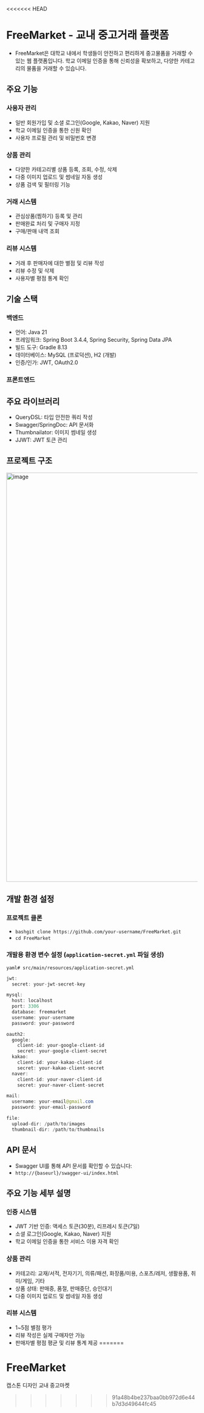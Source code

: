 <<<<<<< HEAD
# FreeMarket - 교내 중고거래 플랫폼
- FreeMarket은 대학교 내에서 학생들이 안전하고 편리하게 중고물품을 거래할 수 있는 웹 플랫폼입니다. 학교 이메일 인증을 통해 신뢰성을 확보하고, 다양한 카테고리의 물품을 거래할 수 있습니다.

## 주요 기능
### 사용자 관리
- 일반 회원가입 및 소셜 로그인(Google, Kakao, Naver) 지원
- 학교 이메일 인증을 통한 신원 확인
- 사용자 프로필 관리 및 비밀번호 변경

### 상품 관리
- 다양한 카테고리별 상품 등록, 조회, 수정, 삭제
- 다중 이미지 업로드 및 썸네일 자동 생성
- 상품 검색 및 필터링 기능

### 거래 시스템
- 관심상품(찜하기) 등록 및 관리
- 판매완료 처리 및 구매자 지정
- 구매/판매 내역 조회

### 리뷰 시스템
- 거래 후 판매자에 대한 별점 및 리뷰 작성
- 리뷰 수정 및 삭제
- 사용자별 평점 통계 확인

## 기술 스택
### 백엔드
- 언어: Java 21
- 프레임워크: Spring Boot 3.4.4, Spring Security, Spring Data JPA
- 빌드 도구: Gradle 8.13
- 데이터베이스: MySQL (프로덕션), H2 (개발)
- 인증/인가: JWT, OAuth2.0

### 프론트엔드

## 주요 라이브러리
- QueryDSL: 타입 안전한 쿼리 작성
- Swagger/SpringDoc: API 문서화
- Thumbnailator: 이미지 썸네일 생성
- JJWT: JWT 토큰 관리

## 프로젝트 구조
<img width="1078" alt="image" src="https://github.com/user-attachments/assets/341424c3-5a7c-4c63-bcdc-31c1a933a39e" />



## 개발 환경 설정
### 프로젝트 클론
- `bashgit clone https://github.com/your-username/FreeMarket.git`
- `cd FreeMarket`

### 개발용 환경 변수 설정 (`application-secret.yml` 파일 생성)
`yaml# src/main/resources/application-secret.yml`
```java
jwt:
  secret: your-jwt-secret-key

mysql:
  host: localhost
  port: 3306
  database: freemarket
  username: your-username
  password: your-password

oauth2:
  google:
    client-id: your-google-client-id
    secret: your-google-client-secret
  kakao:
    client-id: your-kakao-client-id
    secret: your-kakao-client-secret
  naver:
    client-id: your-naver-client-id
    secret: your-naver-client-secret

mail:
  username: your-email@gmail.com
  password: your-email-password

file:
  upload-dir: /path/to/images
  thumbnail-dir: /path/to/thumbnails

```

## API 문서
- Swagger UI를 통해 API 문서를 확인할 수 있습니다:
- `http://{baseurl}/swagger-ui/index.html`

## 주요 기능 세부 설명
### 인증 시스템
- JWT 기반 인증: 액세스 토큰(30분), 리프레시 토큰(7일)
- 소셜 로그인(Google, Kakao, Naver) 지원
- 학교 이메일 인증을 통한 서비스 이용 자격 확인

### 상품 관리
- 카테고리: 교재/서적, 전자기기, 의류/패션, 화장품/미용, 스포츠/레저, 생활용품, 취미/게임, 기타
- 상품 상태: 판매중, 품절, 판매중단, 승인대기
- 다중 이미지 업로드 및 썸네일 자동 생성

### 리뷰 시스템
- 1~5점 별점 평가
- 리뷰 작성은 실제 구매자만 가능
- 판매자별 평점 평균 및 리뷰 통계 제공
=======
# FreeMarket
캡스톤 디자인 교내 중고마켓 
>>>>>>> 91a48b4be237baa0bb972d6e44b7d3d49644fc45
